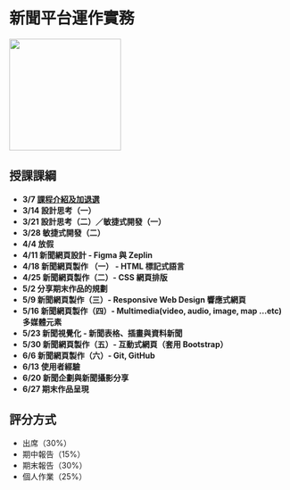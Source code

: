 # 新聞平台運作實務 
<img src="/teach-at-nccu/assets/qr-code-for-teach-at-nccu.png" width="200px" height="200px" />

## 授課課綱
* **3/7 [課程介紹及加退選](https://nickhsine.github.io/teach-at-nccu/2019/03-07)**
* **3/14 設計思考（一）**
* **3/21 設計思考（二）／敏捷式開發（一）**
* **3/28 敏捷式開發（二）**
* **4/4 放假**
* **4/11 新聞網頁設計 - Figma 與 Zeplin**
* **4/18 新聞網頁製作 （一） - HTML 標記式語言**
* **4/25 新聞網頁製作（二）- CSS 網頁排版**
* **5/2 分享期末作品的規劃**
* **5/9 新聞網頁製作（三）- Responsive Web Design 響應式網頁**
* **5/16 新聞網頁製作（四）- Multimedia(video, audio, image, map …etc) 多媒體元素**
* **5/23 新聞視覺化 -  新聞表格、插畫與資料新聞**
* **5/30 新聞網頁製作（五）- 互動式網頁（套用 Bootstrap）**
* **6/6 新聞網頁製作（六）- Git, GitHub**
* **6/13 使用者經驗**
* **6/20 新聞企劃與新聞攝影分享**
* **6/27 期末作品呈現**

## 評分方式
- 出席（30%）
- 期中報告（15%）
- 期末報告（30%）
- 個人作業（25%）
